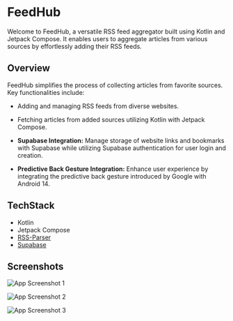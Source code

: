 # FeedHub

Welcome to FeedHub, a versatile RSS feed aggregator built using Kotlin and Jetpack Compose. It enables users to aggregate articles from various sources by effortlessly adding their RSS feeds.

## Overview

FeedHub simplifies the process of collecting articles from favorite sources. Key functionalities include:

- Adding and managing RSS feeds from diverse websites.
- Fetching articles from added sources utilizing Kotlin with Jetpack Compose.
- **Supabase Integration:** Manage storage of website links and bookmarks with Supabase while utilizing Supabase authentication for user login and creation.

- **Predictive Back Gesture Integration:** Enhance user experience by integrating the predictive back gesture introduced by Google with Android 14.


## TechStack
- Kotlin
- Jetpack Compose
- [RSS-Parser](https://github.com/prof18/RSS-Parser)
- [Supabase](https://supabase.com/)

## Screenshots
![App Screenshot 1](https://github.com/sai-charan2003/FeedHub/assets/83913880/e3edb45d-c729-44e2-84bf-fb91695a4b72)


![App Screenshot 2](https://github.com/sai-charan2003/FeedHub/assets/83913880/bb6d9a3c-30bb-472f-b121-a68967effe59)

![App Screenshot 3](https://github.com/sai-charan2003/FeedHub/assets/83913880/bd2c892e-4679-4430-8c03-880e7fee8900)

